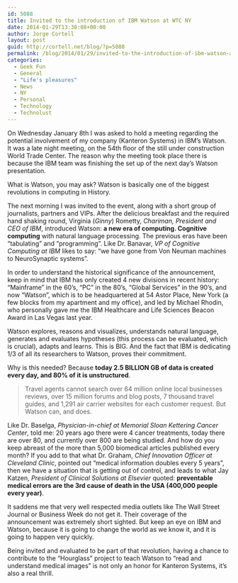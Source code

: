 ```yaml
---
id: 5088
title: Invited to the introduction of IBM Watson at WTC NY
date: 2014-01-29T13:38:08+00:00
author: Jorge Cortell
layout: post
guid: http://cortell.net/blog/?p=5088
permalink: /blog/2014/01/29/invited-to-the-introduction-of-ibm-watson-at-wtc-ny/
categories:
  - Geek Fun
  - General
  - "Life's pleasures"
  - News
  - NY
  - Personal
  - Technology
  - Technolust
---
```

On Wednesday January 8th I was asked to hold a meeting regarding the potential involvement of my company (Kanteron Systems) in IBM’s Watson. It was a late night meeting, on the 54th floor of the still under construction World Trade Center. The reason why the meeting took place there is because the IBM team was finishing the set up of the next day’s Watson presentation.

What is Watson, you may ask? Watson is basically one of the biggest revolutions in computing in History. 

The next morning I was invited to the event, along with a short group of journalists, partners and VIPs. After the delicious breakfast and the required hand shaking round, Virginia (_Ginny_) Rometty, _Chariman, President and CEO of IBM_, introduced Watson: **a new era of computing. Cognitive computing** with natural language processing. The previous eras have been “tabulating” and “programming”. Like Dr. Banavar, _VP of Cognitive Computing at IBM_ likes to say: “we have gone from Von Neuman machines to NeuroSynaptic systems”.

In order to understand the historical significance of the announcement, keep in mind that IBM has only created 4 new divisions in recent history: “Mainframe” in the 60’s, “PC” in the 80’s, “Global Services” in the 90’s, and now “Watson”, which is to be headquartered at 54 Astor Place, New York (a few blocks from my apartment and my office), and led by Michael Rhodin, who personally gave me the IBM Healthcare and Life Sciences Beacon Award in Las Vegas last year.

Watson explores, reasons and visualizes, understands natural language, generates and evaluates hypotheses (this process can be evaluated, which is crucial), adapts and learns. This is BIG. And the fact that IBM is dedicating 1/3 of all its researchers to Watson, proves their commitment. 

Why is this needed? Because **today 2.5 BILLION GB of data is created every day, and 80% of it is unstructured**.

> Travel agents cannot search over 64 million online local businesses reviews, over 15 million forums and blog posts, 7 thousand travel guides, and 1,291 air carrier websites for each customer request. But Watson can, and does.

Like Dr. Baselga, _Physician-in-chief at Memorial Sloan Kettering Cancer Center_, told me: 20 years ago there were 4 cancer treatments, today there are over 80, and currently over 800 are being studied. And how do you keep abreast of the more than 5,000 biomedical articles published every month? If you add to that what Dr. Graham, _Chief Innovation Officer at Cleveland Clinic_, pointed out “medical information doubles every 5 years”, then we have a situation that is getting out of control, and leads to what Jay Katzen, _President of Clinical Solutions at Elsevier_ quoted: **preventable medical errors are the 3rd cause of death in the USA (400,000 people every year)**.

It saddens me that very well respected media outlets like The Wall Street Journal or Business Week do not get it. Their coverage of the announcement was extremely short sighted. But keep an eye on IBM and Watson, because it is going to change the world as we know it, and it is going to happen very quickly. 

Being invited and evaluated to be part of that revolution, having a chance to contribute to the “Hourglass” project to teach Watson to “read and understand medical images” is not only an honor for Kanteron Systems, it’s also a real thrill.</p>